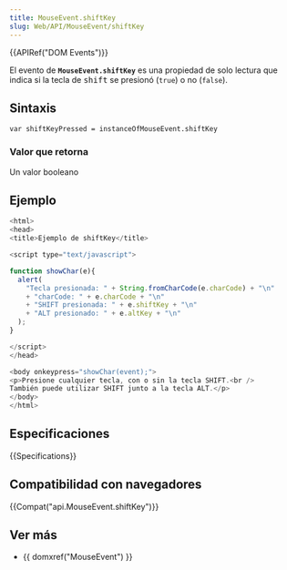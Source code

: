 ```yaml
---
title: MouseEvent.shiftKey
slug: Web/API/MouseEvent/shiftKey
---
```


{{APIRef("DOM Events")}}

El evento de **`MouseEvent.shiftKey`** es una propiedad de solo lectura que indica si la tecla de <kbd>shift</kbd> se presionó (`true`) o no (`false`).

## Sintaxis

```
var shiftKeyPressed = instanceOfMouseEvent.shiftKey
```

### Valor que retorna

Un valor booleano

## Ejemplo

```js
<html>
<head>
<title>Ejemplo de shiftKey</title>

<script type="text/javascript">

function showChar(e){
  alert(
    "Tecla presionada: " + String.fromCharCode(e.charCode) + "\n"
    + "charCode: " + e.charCode + "\n"
    + "SHIFT presionada: " + e.shiftKey + "\n"
    + "ALT presionado: " + e.altKey + "\n"
  );
}

</script>
</head>

<body onkeypress="showChar(event);">
<p>Presione cualquier tecla, con o sin la tecla SHIFT.<br />
También puede utilizar SHIFT junto a la tecla ALT.</p>
</body>
</html>
```

## Especificaciones

{{Specifications}}

## Compatibilidad con navegadores

{{Compat("api.MouseEvent.shiftKey")}}

## Ver más

- {{ domxref("MouseEvent") }}
